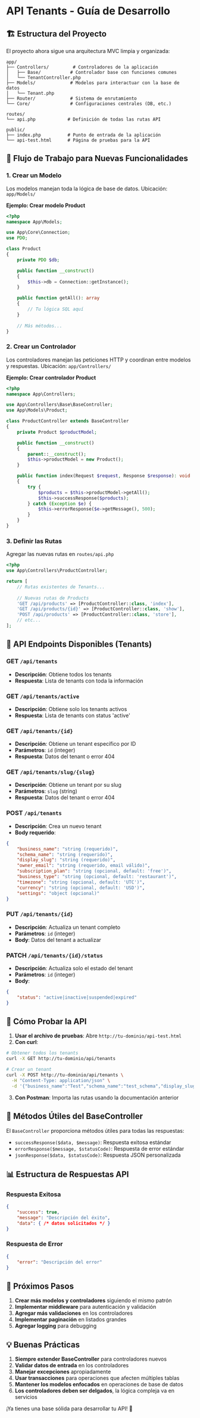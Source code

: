 # API Tenants - Guía de Desarrollo

## 🏗️ Estructura del Proyecto

El proyecto ahora sigue una arquitectura MVC limpia y organizada:

```
app/
├── Controllers/         # Controladores de la aplicación
│   ├── Base/           # Controlador base con funciones comunes
│   └── TenantController.php
├── Models/             # Modelos para interactuar con la base de datos
│   └── Tenant.php
├── Router/             # Sistema de enrutamiento
└── Core/               # Configuraciones centrales (DB, etc.)

routes/
└── api.php            # Definición de todas las rutas API

public/
├── index.php          # Punto de entrada de la aplicación
└── api-test.html      # Página de pruebas para la API
```

## 🔄 Flujo de Trabajo para Nuevas Funcionalidades

### 1. Crear un Modelo
Los modelos manejan toda la lógica de base de datos. Ubicación: `app/Models/`

**Ejemplo: Crear modelo Product**
```php
<?php
namespace App\Models;

use App\Core\Connection;
use PDO;

class Product
{
    private PDO $db;

    public function __construct()
    {
        $this->db = Connection::getInstance();
    }

    public function getAll(): array
    {
        // Tu lógica SQL aquí
    }
    
    // Más métodos...
}
```

### 2. Crear un Controlador
Los controladores manejan las peticiones HTTP y coordinan entre modelos y respuestas.
Ubicación: `app/Controllers/`

**Ejemplo: Crear controlador Product**
```php
<?php
namespace App\Controllers;

use App\Controllers\Base\BaseController;
use App\Models\Product;

class ProductController extends BaseController
{
    private Product $productModel;

    public function __construct()
    {
        parent::__construct();
        $this->productModel = new Product();
    }

    public function index(Request $request, Response $response): void
    {
        try {
            $products = $this->productModel->getAll();
            $this->successResponse($products);
        } catch (Exception $e) {
            $this->errorResponse($e->getMessage(), 500);
        }
    }
}
```

### 3. Definir las Rutas
Agregar las nuevas rutas en `routes/api.php`

```php
<?php
use App\Controllers\ProductController;

return [
    // Rutas existentes de Tenants...
    
    // Nuevas rutas de Products
    'GET /api/products' => [ProductController::class, 'index'],
    'GET /api/products/{id}' => [ProductController::class, 'show'],
    'POST /api/products' => [ProductController::class, 'store'],
    // etc...
];
```

## 📝 API Endpoints Disponibles (Tenants)

### GET `/api/tenants`
- **Descripción**: Obtiene todos los tenants
- **Respuesta**: Lista de tenants con toda la información

### GET `/api/tenants/active`
- **Descripción**: Obtiene solo los tenants activos
- **Respuesta**: Lista de tenants con status 'active'

### GET `/api/tenants/{id}`
- **Descripción**: Obtiene un tenant específico por ID
- **Parámetros**: `id` (integer)
- **Respuesta**: Datos del tenant o error 404

### GET `/api/tenants/slug/{slug}`
- **Descripción**: Obtiene un tenant por su slug
- **Parámetros**: `slug` (string)
- **Respuesta**: Datos del tenant o error 404

### POST `/api/tenants`
- **Descripción**: Crea un nuevo tenant
- **Body requerido**:
```json
{
    "business_name": "string (requerido)",
    "schema_name": "string (requerido)",
    "display_slug": "string (requerido)",
    "owner_email": "string (requerido, email válido)",
    "subscription_plan": "string (opcional, default: 'free')",
    "business_type": "string (opcional, default: 'restaurant')",
    "timezone": "string (opcional, default: 'UTC')",
    "currency": "string (opcional, default: 'USD')",
    "settings": "object (opcional)"
}
```

### PUT `/api/tenants/{id}`
- **Descripción**: Actualiza un tenant completo
- **Parámetros**: `id` (integer)
- **Body**: Datos del tenant a actualizar

### PATCH `/api/tenants/{id}/status`
- **Descripción**: Actualiza solo el estado del tenant
- **Parámetros**: `id` (integer)
- **Body**:
```json
{
    "status": "active|inactive|suspended|expired"
}
```

## 🧪 Cómo Probar la API

1. **Usar el archivo de pruebas**: Abre `http://tu-dominio/api-test.html`
2. **Con curl**:
```bash
# Obtener todos los tenants
curl -X GET http://tu-dominio/api/tenants

# Crear un tenant
curl -X POST http://tu-dominio/api/tenants \
  -H "Content-Type: application/json" \
  -d '{"business_name":"Test","schema_name":"test_schema","display_slug":"test","owner_email":"test@test.com"}'
```

3. **Con Postman**: Importa las rutas usando la documentación anterior

## 🔧 Métodos Útiles del BaseController

El `BaseController` proporciona métodos útiles para todas las respuestas:

- `successResponse($data, $message)`: Respuesta exitosa estándar
- `errorResponse($message, $statusCode)`: Respuesta de error estándar
- `jsonResponse($data, $statusCode)`: Respuesta JSON personalizada

## 📊 Estructura de Respuestas API

### Respuesta Exitosa
```json
{
    "success": true,
    "message": "Descripción del éxito",
    "data": { /* datos solicitados */ }
}
```

### Respuesta de Error
```json
{
    "error": "Descripción del error"
}
```

## 🚀 Próximos Pasos

1. **Crear más modelos y controladores** siguiendo el mismo patrón
2. **Implementar middleware** para autenticación y validación
3. **Agregar más validaciones** en los controladores
4. **Implementar paginación** en listados grandes
5. **Agregar logging** para debugging

## 💡 Buenas Prácticas

1. **Siempre extender BaseController** para controladores nuevos
2. **Validar datos de entrada** en los controladores
3. **Manejar excepciones** apropiadamente
4. **Usar transacciones** para operaciones que afecten múltiples tablas
5. **Mantener los modelos enfocados** en operaciones de base de datos
6. **Los controladores deben ser delgados**, la lógica compleja va en servicios

¡Ya tienes una base sólida para desarrollar tu API! 🎉